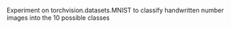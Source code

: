 Experiment on torchvision.datasets.MNIST to classify handwritten number images into the 10 possible classes